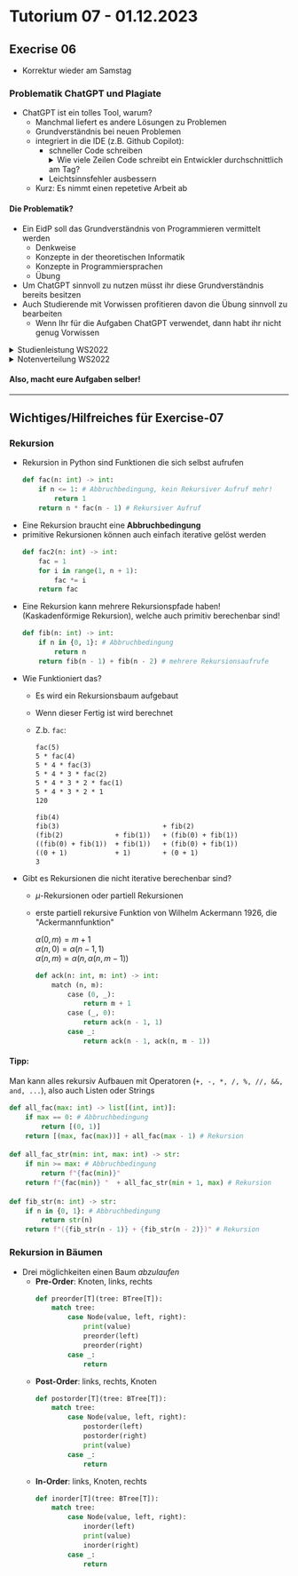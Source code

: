 # Tutorium 07 - 01.12.2023

## Execrise 06

- Korrektur wieder am Samstag

### Problematik ChatGPT und Plagiate

- ChatGPT ist ein tolles Tool, warum?
    - Manchmal liefert es andere Lösungen zu Problemen
    - Grundverständnis bei neuen Problemen
    - integriert in die IDE (z.B. Github Copilot):
        - schneller Code schreiben
            <details>
            <summary>Wie viele Zeilen Code schreibt ein Entwickler durchschnittlich am Tag?</summary>
            <space><space><space><space>10 bis 50 Codezeilen
            </details>
        - Leichtsinnsfehler ausbessern
    - Kurz: Es nimmt einen repetetive Arbeit ab

#### Die Problematik?

- Ein EidP soll das Grundverständnis von Programmieren vermittelt werden
    - Denkweise
    - Konzepte in der theoretischen Informatik
    - Konzepte in Programmiersprachen
    - Übung
- Um ChatGPT sinnvoll zu nutzen müsst ihr diese Grundverständnis bereits besitzen
- Auch Studierende mit Vorwissen profitieren davon die Übung sinnvoll zu bearbeiten
    - Wenn Ihr für die Aufgaben ChatGPT verwendet, dann habt ihr nicht genug Vorwissen

<details>
<summary>Studienleistung WS2022</summary>
<img src="./img/ws2022-studienleistung.png" width=833 height=auto>
</details>
<details>
<summary>Notenverteilung WS2022</summary>
<img src="./img/ws2022-notenverteilung.png" width=833 height=auto>
</details>


#### Also, macht eure Aufgaben selber!

----

## Wichtiges/Hilfreiches für Exercise-07

### Rekursion

- Rekursion in Python sind Funktionen die sich selbst aufrufen
    ```python
    def fac(n: int) -> int:
        if n <= 1: # Abbruchbedingung, kein Rekursiver Aufruf mehr!
            return 1
        return n * fac(n - 1) # Rekursiver Aufruf
    ```
- Eine Rekursion braucht eine **Abbruchbedingung**
- primitive Rekursionen können auch einfach iterative gelöst werden
    ```python
    def fac2(n: int) -> int:
        fac = 1
        for i in range(1, n + 1):
            fac *= i
        return fac
    ```
- Eine Rekursion kann mehrere Rekursionspfade haben! (Kaskadenförmige Rekursion), welche auch primitiv berechenbar sind!
    ```python
    def fib(n: int) -> int:
        if n in {0, 1}: # Abbruchbedingung
            return n
        return fib(n - 1) + fib(n - 2) # mehrere Rekursionsaufrufe
    ```
- Wie Funktioniert das?
    -  Es wird ein Rekursionsbaum aufgebaut
    -  Wenn dieser Fertig ist wird berechnet
    -  Z.b. `fac`:
        ```
        fac(5) 
        5 * fac(4) 
        5 * 4 * fac(3) 
        5 * 4 * 3 * fac(2)
        5 * 4 * 3 * 2 * fac(1)
        5 * 4 * 3 * 2 * 1
        120
        ```

        ```
        fib(4)
        fib(3)                          + fib(2)
        (fib(2)             + fib(1))   + (fib(0) + fib(1))
        ((fib(0) + fib(1))  + fib(1))   + (fib(0) + fib(1))
        ((0 + 1)            + 1)        + (0 + 1)
        3
        ```
- Gibt es Rekursionen die nicht iterative berechenbar sind?
    - $\mu$-Rekursionen oder partiell Rekursionen
    - erste partiell rekursive Funktion von Wilhelm Ackermann 1926, die "Ackermannfunktion"
       
        $\alpha(0, m) = m + 1$ \
        $\alpha(n, 0) = \alpha(n - 1, 1)$ \
        $\alpha(n, m) = \alpha(n, \alpha(n, m - 1))$

        ```python
        def ack(n: int, m: int) -> int:
            match (n, m):
                case (0, _):
                    return m + 1
                case (_, 0):
                    return ack(n - 1, 1)
                case _:
                    return ack(n - 1, ack(n, m - 1))
        ```

#### Tipp:

Man kann alles rekursiv Aufbauen mit Operatoren (`+, -, *, /, %, //, &&, and, ...`), also auch Listen oder Strings

```python
def all_fac(max: int) -> list[(int, int)]:
    if max == 0: # Abbruchbedingung
        return [(0, 1)]
    return [(max, fac(max))] + all_fac(max - 1) # Rekursion

def all_fac_str(min: int, max: int) -> str:
    if min >= max: # Abbruchbedingung
        return f"{fac(min)}"
    return f"{fac(min)} "  + all_fac_str(min + 1, max) # Rekursion

def fib_str(n: int) -> str:
    if n in {0, 1}: # Abbruchbedingung
        return str(n)
    return f"({fib_str(n - 1)} + {fib_str(n - 2)})" # Rekursion
```

### Rekursion in Bäumen

- Drei möglichkeiten einen Baum *abzulaufen*
    - **Pre-Order**: Knoten, links, rechts
        ```python
        def preorder[T](tree: BTree[T]):
            match tree:
                case Node(value, left, right):
                    print(value)
                    preorder(left)
                    preorder(right)
                case _:
                    return
        ```
    - **Post-Order**: links, rechts, Knoten
        ```python
        def postorder[T](tree: BTree[T]):
            match tree:
                case Node(value, left, right):
                    postorder(left)
                    postorder(right)
                    print(value)
                case _:
                    return
        ```
    - **In-Order**: links, Knoten, rechts
        ```python
        def inorder[T](tree: BTree[T]):
            match tree:
                case Node(value, left, right):
                    inorder(left)
                    print(value)
                    inorder(right)
                case _:
                    return
        ```
